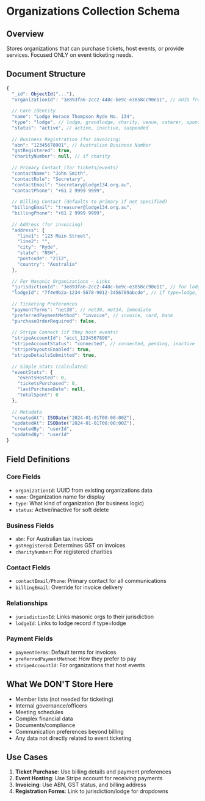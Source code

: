 # Organizations Collection Schema

## Overview
Stores organizations that can purchase tickets, host events, or provide services. Focused ONLY on event ticketing needs.

## Document Structure
```javascript
{
  "_id": ObjectId("..."),
  "organizationId": "3e893fa6-2cc2-448c-be9c-e3858cc90e11", // UUID from existing data
  
  // Core Identity
  "name": "Lodge Horace Thompson Ryde No. 134",
  "type": "lodge", // lodge, grandlodge, charity, venue, caterer, sponsor, other
  "status": "active", // active, inactive, suspended
  
  // Business Registration (for invoicing)
  "abn": "12345678901", // Australian Business Number
  "gstRegistered": true,
  "charityNumber": null, // if charity
  
  // Primary Contact (for tickets/events)
  "contactName": "John Smith",
  "contactRole": "Secretary", 
  "contactEmail": "secretary@lodge134.org.au",
  "contactPhone": "+61 2 9999 9999",
  
  // Billing Contact (defaults to primary if not specified)
  "billingEmail": "treasurer@lodge134.org.au",
  "billingPhone": "+61 2 9999 9999",
  
  // Address (for invoicing)
  "address": {
    "line1": "123 Main Street",
    "line2": "",
    "city": "Ryde",
    "state": "NSW",
    "postcode": "2112",
    "country": "Australia"
  },
  
  // For Masonic Organizations - Links
  "jurisdictionId": "3e893fa6-2cc2-448c-be9c-e3858cc90e11", // for lodges, links to jurisdiction
  "lodgeId": "7f4e9b2a-1234-5678-9012-3456789abcde", // if type=lodge, links to lodge record
  
  // Ticketing Preferences
  "paymentTerms": "net30", // net30, net14, immediate
  "preferredPaymentMethod": "invoice", // invoice, card, bank
  "purchaseOrderRequired": false,
  
  // Stripe Connect (if they host events)
  "stripeAccountId": "acct_1234567890",
  "stripeAccountStatus": "connected", // connected, pending, inactive
  "stripePayoutsEnabled": true,
  "stripeDetailsSubmitted": true,
  
  // Simple Stats (calculated)
  "eventStats": {
    "eventsHosted": 0,
    "ticketsPurchased": 0,
    "lastPurchaseDate": null,
    "totalSpent": 0
  },
  
  // Metadata
  "createdAt": ISODate("2024-01-01T00:00:00Z"),
  "updatedAt": ISODate("2024-01-01T00:00:00Z"),
  "createdBy": "userId",
  "updatedBy": "userId"
}
```

## Field Definitions

### Core Fields
- `organizationId`: UUID from existing organizations data
- `name`: Organization name for display
- `type`: What kind of organization (for business logic)
- `status`: Active/inactive for soft delete

### Business Fields
- `abn`: For Australian tax invoices
- `gstRegistered`: Determines GST on invoices
- `charityNumber`: For registered charities

### Contact Fields
- `contactEmail/Phone`: Primary contact for all communications
- `billingEmail`: Override for invoice delivery

### Relationships
- `jurisdictionId`: Links masonic orgs to their jurisdiction
- `lodgeId`: Links to lodge record if type=lodge

### Payment Fields
- `paymentTerms`: Default terms for invoices
- `preferredPaymentMethod`: How they prefer to pay
- `stripeAccountId`: For organizations that host events

## What We DON'T Store Here
- Member lists (not needed for ticketing)
- Internal governance/officers
- Meeting schedules
- Complex financial data
- Documents/compliance
- Communication preferences beyond billing
- Any data not directly related to event ticketing

## Use Cases
1. **Ticket Purchase**: Use billing details and payment preferences
2. **Event Hosting**: Use Stripe account for receiving payments
3. **Invoicing**: Use ABN, GST status, and billing address
4. **Registration Forms**: Link to jurisdiction/lodge for dropdowns